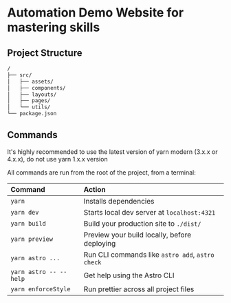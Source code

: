# Automation Demo Website for mastering skills

## Project Structure

```md
/
├── src/
│   ├── assets/
│   ├── components/
│   ├── layouts/
│   ├── pages/
│   └── utils/
└── package.json
```

## Commands

It's highly recommended to use the latest version of yarn modern (3.x.x or 4.x.x), do not use yarn 1.x.x version

All commands are run from the root of the project, from a terminal:

| Command                | Action                                           |
| :--------------------- | :----------------------------------------------- |
| `yarn`                 | Installs dependencies                            |
| `yarn dev`             | Starts local dev server at `localhost:4321`      |
| `yarn build`           | Build your production site to `./dist/`          |
| `yarn preview`         | Preview your build locally, before deploying     |
| `yarn astro ...`       | Run CLI commands like `astro add`, `astro check` |
| `yarn astro -- --help` | Get help using the Astro CLI                     |
| `yarn enforceStyle`    | Run prettier across all project files            |
